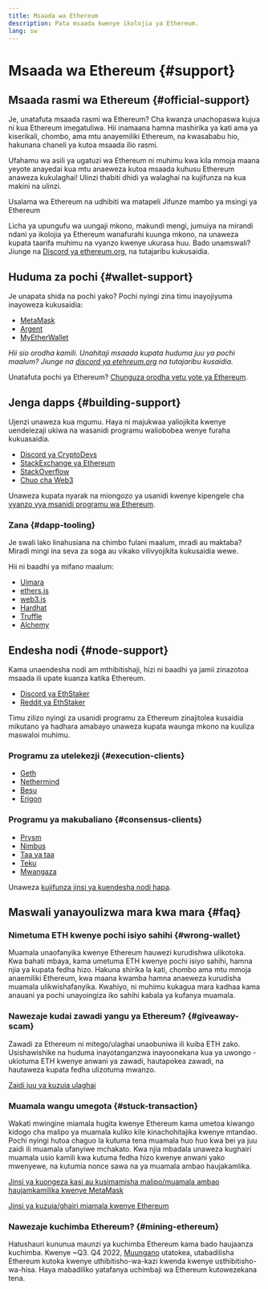 ```yaml
---
title: Msaada wa Ethereum
description: Pata msaada kwenye ikolojia ya Ethereum.
lang: sw
---
```


# Msaada wa Ethereum \{#support}

## Msaada rasmi wa Ethereum \{#official-support}

Je, unatafuta msaada rasmi wa Ethereum? Cha kwanza unachopaswa kujua ni kua Ethereum imegatuliwa. Hii inamaana hamna mashirika ya kati ama ya kiserikali, chombo, ama mtu anayemiliki Ethereum, na kwasababu hio, hakunana chaneli ya kutoa msaada ilio rasmi.

Ufahamu wa asili ya ugatuzi wa Ethereum ni muhimu kwa kila mmoja maana yeyote anayedai kua mtu anaeweza kutoa msaada kuhusu Ethereum anaweza kukulaghai! Ulinzi thabiti dhidi ya walaghai na kujifunza na kua makini na ulinzi.

<DocLink to="/security/">
  Usalama wa Ethereum na udhibiti wa matapeli
</DocLink>

<DocLink to="/learn/">
  Jifunze mambo ya msingi ya Ethereum
</DocLink>

Licha ya upungufu wa uungaji mkono, makundi mengi, jumuiya na mirandi ndani ya ikolojia ya Ethereum wanafurahi kuunga mkono, na unaweza kupata taarifa muhimu na vyanzo kwenye ukurasa huu. Bado unamswali? Jiunge na [Discord ya ethereum.org](/discord/), na tutajaribu kukusaidia.

## Huduma za pochi \{#wallet-support}

Je unapata shida na pochi yako? Pochi nyingi zina timu inayojiyuma inayoweza kukusaidia:

- [MetaMask](https://metamask.zendesk.com/hc/)
- [Argent](https://support.argent.xyz/hc/)
- [MyEtherWallet](https://help.myetherwallet.com/)

_Hii sio orodha kamili. Unahitaji msaada kupata huduma juu ya pochi maalum? Jiunge na [ discord ya etehreum.org](https://discord.gg/ethereum-org) na tutajaribu kusaidia._

Unatafuta pochi ya Ethereum? [Chunguza orodha yetu yote ya Ethereum](/wallets/find-wallet/).

## Jenga dapps \{#building-support}

Ujenzi unaweza kua mgumu. Haya ni majukwaa yaliojikita kwenye uendelezaji ukiwa na wasanidi programu waliobobea wenye furaha kukuasaidia.

- [Discord ya CryptoDevs](https://discord.gg/Z9TA39m8Yu)
- [StackExchange ya Ethereum](https://ethereum.stackexchange.com/)
- [StackOverflow](https://stackoverflow.com/questions/tagged/web3)
- [Chuo cha Web3](https://www.web3.university/)

Unaweza kupata nyarak na miongozo ya usanidi kwenye kipengele cha [vyanzo vya msanidi programu wa Ethereum](/developers/).

### Zana \{#dapp-tooling}

Je swali lako linahusiana na chimbo fulani maalum, mradi au maktaba? Miradi mingi ina seva za soga au vikako vilivyojikita kukusaidia wewe.

Hii ni baadhi ya mifano maalum:

- [Uimara](https://gitter.im/ethereum/solidity)
- [ethers.js](https://discord.gg/6jyGVDK6Jx)
- [web3.js](https://discord.gg/GsABYQu4sC)
- [Hardhat](https://discord.gg/xtrMGhmbfZ)
- [Truffle](https://discord.gg/8uKcsccEYE)
- [Alchemy](http://alchemy.com/discord)

## Endesha nodi \{#node-support}

Kama unaendesha nodi am mthibitishaji, hizi ni baadhi ya jamii zinazotoa msaada ili upate kuanza katika Ethereum.

- [Discord ya EthStaker](https://discord.gg/ethstaker)
- [Reddit ya EthStaker](https://www.reddit.com/r/ethstaker)

Timu zilizo nyingi za usanidi programu za Ethereum zinajitolea kusaidia mikutano ya hadhara amabayo unaweza kupata waunga mkono na kuuliza maswaloi muhimu.

### Programu za utelekezji \{#execution-clients}

- [Geth](https://discord.gg/FqDzupGyYf)
- [Nethermind](https://discord.gg/YJx3pm8z5C)
- [Besu](https://discord.gg/p8djYngzKN)
- [Erigon](https://github.com/ledgerwatch/erigon/issues)

### Programu ya makubaliano \{#consensus-clients}

- [Prysm](https://discord.gg/prysmaticlabs)
- [Nimbus](https://discord.gg/nSmEH3qgFv)
- [Taa ya taa](https://discord.gg/cyAszAh)
- [Teku](https://discord.gg/7hPv2T6)
- [Mwangaza](https://discord.gg/aMxzVcr)

Unaweza [kujifunza jinsi ya kuendesha nodi hapa](/developers/docs/nodes-and-clients/run-a-node/).

## Maswali yanayoulizwa mara kwa mara \{#faq}

### Nimetuma ETH kwenye pochi isiyo sahihi \{#wrong-wallet}

Muamala unaofanyika kwenye Ethereum hauwezi kurudishwa ulikotoka. Kwa bahati mbaya, kama umetuma ETH kwenye pochi isiyo sahihi, hamna njia ya kupata fedha hizo. Hakuna shirika la kati, chombo ama mtu mmoja anaemiliki Ethereum, kwa maana kwamba hamna anaeweza kurudisha muamala ulikwishafanyika. Kwahiyo, ni muhimu kukagua mara kadhaa kama anauani ya pochi unayoingiza iko sahihi kabala ya kufanya muamala.

### Nawezaje kudai zawadi yangu ya Ethereum? \{#giveaway-scam}

Zawadi za Ethereum ni mitego/ulaghai unaobuniwa ili kuiba ETH zako. Usishawishike na huduma inayotanganzwa inayoonekana kua ya uwongo - ukiotuma ETH kwenye anwani ya zawadi, hautapokea zawadi, na hautaweza kupata fedha ulizotuma mwanzo.

[Zaidi juu ya kuzuia ulaghai](/security/#common-scams)

### Muamala wangu umegota \{#stuck-transaction}

Wakati mwingine miamala hugita kwenye Ethereum kama umetoa kiwango kidogo cha malipo ya muamala kuliko kile kinachohitajika kwenye mtandao. Pochi nyingi hutoa chaguo la kutuma tena muamala huo huo kwa bei ya juu zaidi ili muamala ufanyiwe mchakato. Kwa njia mbadala unaweza kughairi muamala usio kamili kwa kutuma fedha hizo kwenye anwani yako mwenyewe, na kutumia nonce sawa na ya muamala ambao haujakamlika.

[Jinsi ya kuongeza kasi au kusimamisha malipo/muamala ambao haujamkamilika kwenye MetaMask](https://metamask.zendesk.com/hc/en-us/articles/360015489251-How-to-speed-up-or-cancel-a-pending-transaction)

[Jinsi ya kuzuia/ghairi miamala kwenye Ethereum](https://info.etherscan.com/how-to-cancel-ethereum-pending-transactions/)

### Nawezaje kuchimba Ethereum? \{#mining-ethereum}

Hatushauri kununua maunzi ya kuchimba Ethereum kama bado haujaanza kuchimba. Kwenye ~Q3. Q4 2022, [Muungano](/roadmap/merge/) utatokea, utabadilisha Ethereum kutoka kwenye uthibitisho-wa-kazi kwenda kwenye usthibitisho-wa-hisa. Haya mabadiliko yatafanya uchimbaji wa Ethereum kutowezekana tena.
